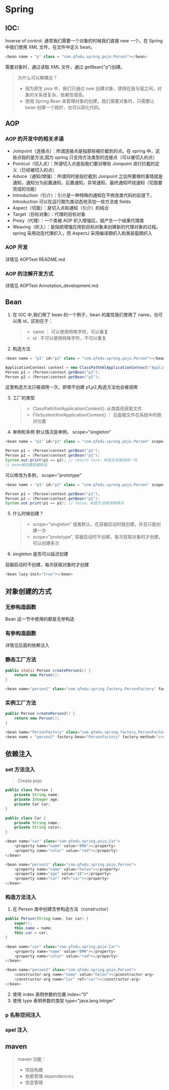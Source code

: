# Spring

## IOC:

Inverse of control. 通常我们需要一个对象的时候我们直接 new 一个。在 Spring 中我们使用 XML 文件，在文件中定义 bean。

```JavaScript
<bean name = "p" class = "com.qfedu.sprong.pojo.Person"></bean>
```

需要对象时，通过读取 XML 文件，通过 getBean("p")创建。

> 为什么可以解耦合？
>
> - 因为原生 java 中，我们只通过 new 创建对象，使得在层与层之间，对象的关系很复杂，依赖性很高。
> - 使用 Spring Bean 来管理对象的创建，我们需要对象时，只需要让 bean 创建一个就好，也可以简化代码。

## AOP

### AOP 的开发中的相关术语

- Joinpoint（连接点）：所谓连接点是指那些被拦截到的点。在 spring 中，这些点指的是方法,因为 spring 只支持方法类型的连接点（可以被切入的点）
- Pointcut（切入点）：所谓切入点是指我们要对哪些 Joinpoint 进行拦截的定义（已经被切入的点）
- Advice（通知/增强）：所谓同时是指拦截到 Joinpoint 之后所要做的事情就是通知，通知分为前置通知，后置通知，异常通知，最终通知环绕通知（切面要完成的功能）
- Introduction（引介）：引介是一种特殊的通知在不修改类代码的前提下，Introduction 可以在运行期为类动态地添加一些方法或 fields
- Aspect（切面）：是切入点和通知（引介）的结合
- Target（目标对象）：代理的目标对象
- Proxy（代理）：一个类被 AOP 织入增强后，就产生一个结果代理类
- Weaving（织入）：是指把增强应用到目标对象来创建新的代理对象的过程。spring 采用动态代理织入，而 AspectJ 采用编译期织入和类装载期织入

### AOP 开发

详情见 AOPTest README.md

### AOP 的注解开发方式

详情见 AOPTest Annotation_development.md

## Bean

1. 在 IOC 中,我们用了 bean 的一个例子，bean 的属性我们使用了 name，也可以用 id，区别在于：

   > - name ： 可以使用特殊字符，可以重复
   > - id : 不可以使用特殊字符，不可以重复

2. 构造方法

```JavaScript
<bean name = "p1" id="p2" class = "com.qfedu.sprong.pojo.Person"></bean>
```

```java
ApplicationContext context = new ClassPathXmlApplicationContext("ApplicationContext.xml");
Person p1 = (Person)context.getBean("p1");
Person p2 = (Person)context.getBean("p2");
```

这里构造方法只被调用一次，即使不创建 p1,p2,构造方法也会被调用

3. 工厂的类型

   > - ClassPathXmlApplicationContext(): 从类路径获取文件
   > - FileSystemXmlApplicationContext() ： 后面接文件在系统中的绝对位置

4. 单例和多例
   默认情况是单例， scope="singleton"

```JavaScript
<bean name = "p1" id="p2" class = "com.qfedu.sprong.pojo.Person" scope="singleton"></bean>
```

```java
Person p1 = (Person)context.getBean("p1");
Person p2 = (Person)context.getBean("p1");
System.out.print(p1 == p2); // return ture，构造方法被调用一次
// bean被创建就被构造
```

可以修改为多例， scope="prototype"

```JavaScript
<bean name = "p1" id="p2" class = "com.qfedu.sprong.pojo.Person" scope="prototype"></bean>
```

```java
Person p1 = (Person)context.getBean("p1");
Person p2 = (Person)context.getBean("p1");
System.out.print(p1 == p2); // false，构造方法被调用两次
```

5. 什么时候创建？

   > - scope="singleton" 或者默认，在容器启动时就创建，并且只能创建一次
   > - scope="prototype", 容器启动时不创建，每次获取对象时才创建，可以创建多次

6. singleton 是否可以延迟创建

容器启动时不创建，每次获取对象时才创建

```javaScript
<bean lazy-init="true"></bean>
```

## 对象创建的方式

### 无参构造函数

Bean 这一节中使用的都是无参构造

### 有参构造函数

详情见后面的依赖注入

### 静态工厂方法

```java
public static Person createPerson1() {
    return new Person();
}
```

```javaScript
<bean name="person1" class="com.qfedu.spring.factory.PersonFactory" factory-method="createPerson1"></bean>
```

### 实例工厂方法

```java
public Person createPerson2() {
    return new Person();
}
```

```javaScript
<bean name="PersonFactory" class="com.qfedu.spring.factory.PersonFactory"></bean>
<bean name = "person2" factory-bean="PersonFactory" factory-method="createPerson2"></bean>
```

## 依赖注入

### set 方法注入

> Create pojo

```java
public class Person {
    private String name;
    private Integer age;
    private Car car;
}
```

```java
public class Car {
    private String name;
    private String color;
}
```

```JavaScript
<bean name="car" class="com.qfedu.spring.pojo.Car">
    <property name="name" value="BMW"></property>
    <property name="color" value="red"></property>
</bean>

<bean name="person1" class="com.qfedu.spring.pojo.Person">
    <property name="name" value="helen"></property>
    <property name="age" value="18"></property>
    <property name="Car" ref="car"></property>
</bean>

```

### 构造方法注入

1. 在 Person 类中创建含参构造方法（constructor）

```java
public Person(String name, Car car) {
    super();
    this.name = name;
    this.car = car;
}
```

```javaScript
<bean name="car" class="com.qfedu.spring.pojo.Car">
    <property name="name" value="BMW"></property>
    <property name="color" value="red"></property>
</bean>

<bean name="person2" class="com.qfedu.spring.pojo.Person">
    <constructor-arg name="name" value="helen"></pconstructor-arg>
    <constructor-arg name="Car" ref="car"></constructor-arg>
</bean>
```

2. 使用 index 表明参数的位置
   index="0"
3. 使用 type 表明参数的类型
   type="java.lang.Intrger"

### p 名称空间注入

### spel 注入

## maven
> maven 功能：
> - 项目构建
> - 依赖管理 dependencies
> - 信息管理

